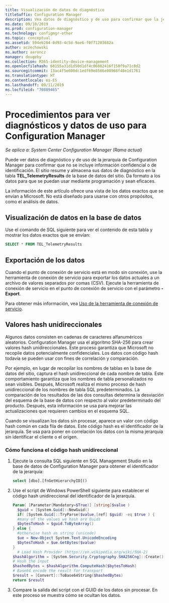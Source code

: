 ```yaml
---
title: Visualización de datos de diagnóstico
titleSuffix: Configuration Manager
description: Vea datos de diagnóstico y de uso para confirmar que la jerarquía de System Center Configuration Manager no contiene información confidencial.
ms.date: 09/10/2019
ms.prod: configuration-manager
ms.technology: configmgr-other
ms.topic: conceptual
ms.assetid: 594eb284-0d93-4c5d-9ae6-f0f71203682a
author: aczechowski
ms.author: aaroncz
manager: dougeby
ms.collection: M365-identity-device-management
ms.openlocfilehash: 68155a31d1d50d1df4c06882416f158f9a71c8d2
ms.sourcegitcommit: 13ac4f5e600dc1edf69e8566e00968f40e1d1761
ms.translationtype: HT
ms.contentlocale: es-ES
ms.lasthandoff: 09/11/2019
ms.locfileid: "70889465"
---
```

# <a name="how-to-view-diagnostics-and-usage-data-for-configuration-manager"></a>Procedimientos para ver diagnósticos y datos de uso para Configuration Manager

*Se aplica a: System Center Configuration Manager (Rama actual)*

Puede ver datos de diagnóstico y de uso de la jerarquía de Configuration Manager para confirmar que no se incluye información confidencial o de identificación. El sitio resume y almacena sus datos de diagnóstico en la tabla **TEL_TelemetryResults** de la base de datos del sitio. Da formato a los datos para que se puedan usar mediante programación y sean eficaces.

La información de este artículo ofrece una vista de los datos exactos que se envían a Microsoft. No está diseñado para usarse con otros propósitos, como el análisis de datos.  

## <a name="view-data-in-database"></a>Visualización de datos en la base de datos

Use el comando de SQL siguiente para ver el contenido de esta tabla y mostrar los datos exactos que se envían:  

``` SQL
SELECT * FROM TEL_TelemetryResults
```

## <a name="export-the-data"></a>Exportación de los datos

Cuando el punto de conexión de servicio está en modo sin conexión, use la herramienta de conexión de servicio para exportar los datos actuales a un archivo de valores separados por comas (CSV). Ejecute la herramienta de conexión de servicio en el punto de conexión de servicio con el parámetro **-Export**.

Para obtener más información, vea [Uso de la herramienta de conexión de servicio](/sccm/core/servers/manage/use-the-service-connection-tool).

## <a name="bkmk_hashes"></a> Valores hash unidireccionales

Algunos datos consisten en cadenas de caracteres alfanuméricos aleatorios. Configuration Manager usa el algoritmo SHA-256 para crear valores hash unidireccionales. Este proceso garantiza que Microsoft no recopile datos potencialmente confidenciales. Los datos con código hash todavía se pueden usar con fines de correlación y comparación.

Por ejemplo, en lugar de recopilar los nombres de tablas en la base de datos del sitio, captura el hash unidireccional de cada nombre de tabla. Este comportamiento garantiza que los nombres de tabla personalizados no sean visibles. Después, Microsoft realiza el mismo proceso de hash unidireccional de los nombres de tabla SQL predeterminados. La comparación de los resultados de las dos consultas determina la desviación del esquema de la base de datos con respecto al valor predeterminado del producto. Después, esta información se usa para mejorar las actualizaciones que requieren cambios en el esquema SQL.  

Cuando se visualizan los datos sin procesar, aparece un valor con código hash común en cada fila de datos. Este código hash es el identificador de la jerarquía. Se usa para poner en correlación los datos con la misma jerarquía sin identificar el cliente o el origen.

### <a name="how-the-one-way-hash-works"></a>Cómo funciona el código hash unidireccional

1. Ejecute la consulta SQL siguiente en SQL Management Studio en la base de datos de Configuration Manager para obtener el identificador de la jerarquía:

    ``` SQL
    select [dbo].[fnGetHierarchyID]()
    ```

2. Use el script de Windows PowerShell siguiente para establecer el código hash unidireccional del identificador de la jerarquía.  

    ``` PowerShell
    Param( [Parameter(Mandatory=$True)] [string]$value )  
      $guid = [System.Guid]::NewGuid()  
      if( [System.Guid]::TryParse($value,[ref] $guid) -eq $true ) {  
      #many of the values we hash are Guids  
      $bytesToHash = $guid.ToByteArray()  
    } else {  
      #otherwise hash as string (unicode)  
      $ue = New-Object System.Text.UnicodeEncoding  
      $bytesToHash = $ue.GetBytes($value)
    }  
      # Load Hash Provider (https://en.wikipedia.org/wiki/SHA-2)
    $hashAlgorithm = [System.Security.Cryptography.SHA256Cng]::Create()
    # Hash the input
    $hashedBytes = $hashAlgorithm.ComputeHash($bytesToHash)
    # Base64 encode the result for transport
    $result = [Convert]::ToBase64String($hashedBytes)
    return $result
    ```

3. Compare la salida del script con el GUID de los datos sin procesar. En este proceso se muestra cómo se ocultan los datos.
